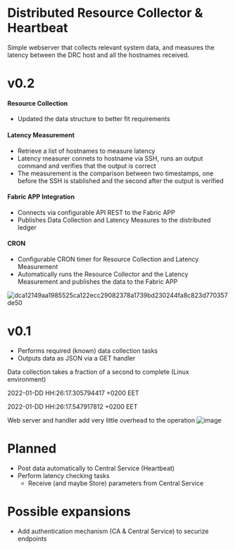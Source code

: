 # Distributed Resource Collector & Heartbeat
Simple webserver that collects relevant system data, and measures the latency between the DRC host and all the hostnames received.

# v0.2
#### Resource Collection
 - Updated the data structure to better fit requirements
#### Latency Measurement
 - Retrieve a list of hostnames to measure latency
 - Latency measurer connets to hostname via SSH, runs an output command and verifies that the output is correct
 - The measurement is the comparison between two timestamps, one before the SSH is stablished and the second after the output is verified
#### Fabric APP Integration
 - Connects via configurable API REST to the Fabric APP
 - Publishes Data Collection and Latency Measures to the distributed ledger
#### CRON
 - Configurable CRON timer for Resource Collection and Latency Measurement
 - Automatically runs the Resource Collector and the Latency Measurement and publishes the data to the Fabric APP

![dca12149aa1985525ca122ecc29082378a1739bd230244fa8c823d770357de50](https://user-images.githubusercontent.com/16642619/154840557-980054ec-5a73-475a-bc7c-a0e564a3631f.jpg)



# v0.1
 - Performs required (known) data collection tasks
 - Outputs data as JSON via a GET handler

Data collection takes a fraction of a second to complete (Linux environment)

2022-01-DD HH:26:17.305794417 +0200 EET

2022-01-DD HH:26:17.547917812 +0200 EET

Web server and handler add very little overhead to the operation
![image](https://user-images.githubusercontent.com/16642619/151067744-43a6913b-775a-4c7e-91fc-db7e30474bda.png)

# Planned
 - Post data automatically to Central Service (Heartbeat)
 - Perform latency checking tasks
    - Receive (and maybe Store) parameters from Central Service

# Possible expansions
 - Add authentication mechanism (CA & Central Service) to securize endpoints
